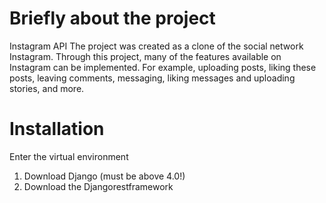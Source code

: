 # Briefly about the project
Instagram API
The project was created as a clone of the social network Instagram. Through this project, many of the features available on Instagram can be implemented. For example, uploading posts, liking these posts, leaving comments, messaging, liking messages and uploading stories, and more.

# Installation

Enter the virtual environment

1. Download Django (must be above 4.0!)
2. Download the Djangorestframework
